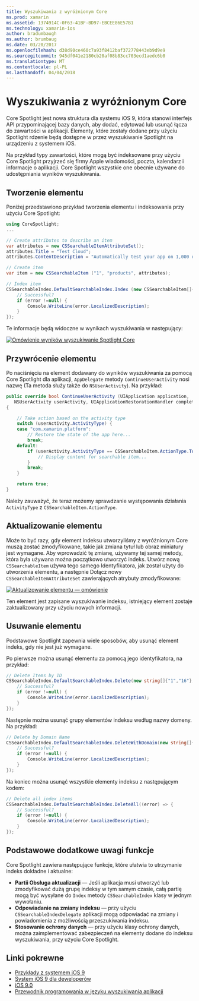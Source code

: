 ```yaml
---
title: Wyszukiwania z wyróżnionym Core
ms.prod: xamarin
ms.assetid: 1374914C-0F63-41BF-BD97-EBCEE86E57B1
ms.technology: xamarin-ios
author: bradumbaugh
ms.author: brumbaug
ms.date: 03/20/2017
ms.openlocfilehash: d38d90ce460c7a93f8412baf372778443eb9d9e9
ms.sourcegitcommit: 945df041e2180cb20af08b83cc703ecd1aedc6b0
ms.translationtype: MT
ms.contentlocale: pl-PL
ms.lasthandoff: 04/04/2018
---
```

# <a name="search-with-core-spotlight"></a>Wyszukiwania z wyróżnionym Core

Core Spotlight jest nowa struktura dla systemu iOS 9, która stanowi interfejs API przypominającej bazy danych, aby dodać, edytować lub usunąć łącza do zawartości w aplikacji. Elementy, które zostały dodane przy użyciu Spotlight rdzenie będą dostępne w przez wyszukiwanie Spotlight na urządzeniu z systemem iOS.

Na przykład typy zawartości, które mogą być indeksowane przy użyciu Core Spotlight przyjrzeć się firmy Apple wiadomości, poczta, kalendarz i informacje o aplikacji. Core Spotlight wszystkie one obecnie używane do udostępniania wyników wyszukiwania.

## <a name="creating-an-item"></a>Tworzenie elementu

Poniżej przedstawiono przykład tworzenia elementu i indeksowania przy użyciu Core Spotlight:

```csharp
using CoreSpotlight;
...

// Create attributes to describe an item
var attributes = new CSSearchableItemAttributeSet();
attributes.Title = "Test Cloud";
attributes.ContentDescription = "Automatically test your app on 1,000 devices in the cloud.";

// Create item
var item = new CSSearchableItem ("1", "products", attributes);

// Index item
CSSearchableIndex.DefaultSearchableIndex.Index (new CSSearchableItem[]{ item }, (error) => {
    // Successful?
    if (error !=null) {
        Console.WriteLine(error.LocalizedDescription);
    }
});
```

Te informacje będą widoczne w wynikach wyszukiwania w następujący:

[![](corespotlight-images/corespotlight01.png "Omówienie wyników wyszukiwanie Spotlight Core")](corespotlight-images/corespotlight01.png#lightbox)

## <a name="restoring-an-item"></a>Przywrócenie elementu

Po naciśnięciu na element dodawany do wyników wyszukiwania za pomocą Core Spotlight dla aplikacji, `AppDelegate` metody `ContinueUserActivity` nosi nazwę (Ta metoda służy także do `NSUserActivity`). Na przykład:

```csharp
public override bool ContinueUserActivity (UIApplication application,
   NSUserActivity userActivity, UIApplicationRestorationHandler completionHandler)
{

    // Take action based on the activity type
    switch (userActivity.ActivityType) {
    case "com.xamarin.platform":
        // Restore the state of the app here...
        break;
    default:
        if (userActivity.ActivityType == CSSearchableItem.ActionType.ToString ()) {
            // Display content for searchable item...
        }
        break;
    }

    return true;
}
```

Należy zauważyć, że teraz możemy sprawdzanie występowania działania `ActivityType` z `CSSearchableItem.ActionType`.

## <a name="updating-an-item"></a>Aktualizowanie elementu

Może to być razy, gdy element indeksu utworzyliśmy z wyróżnionym Core muszą zostać zmodyfikowane, takie jak zmiana tytuł lub obraz miniatury jest wymagane. Aby wprowadzić tę zmianę, używamy tej samej metody, która była używana można początkowo utworzyć indeks.
Utwórz nową `CSSearchableItem` używa tego samego Identyfikatora, jak został użyty do utworzenia elementu, a następnie Dołącz nowy `CSSearchableItemAttributeSet` zawierających atrybuty zmodyfikowane:

[![](corespotlight-images/corespotlight02.png "Aktualizowanie elementu — omówienie")](corespotlight-images/corespotlight02.png#lightbox)

Ten element jest zapisane wyszukiwanie indeksu, istniejący element zostaje zaktualizowany przy użyciu nowych informacji.

## <a name="deleting-an-item"></a>Usuwanie elementu

Podstawowe Spotlight zapewnia wiele sposobów, aby usunąć element indeks, gdy nie jest już wymagane.

Po pierwsze można usunąć elementu za pomocą jego identyfikatora, na przykład:

```csharp
// Delete Items by ID
CSSearchableIndex.DefaultSearchableIndex.Delete(new string[]{"1","16"},(error) => {
    // Successful?
    if (error !=null) {
        Console.WriteLine(error.LocalizedDescription);
    }
});
```

Następnie można usunąć grupy elementów indeksu według nazwy domeny. Na przykład:

```csharp
// Delete by Domain Name
CSSearchableIndex.DefaultSearchableIndex.DeleteWithDomain(new string[]{"domain-name"},(error) => {
    // Successful?
    if (error !=null) {
        Console.WriteLine(error.LocalizedDescription);
    }
});
```

Na koniec można usunąć wszystkie elementy indeksu z następującym kodem:

```csharp
// Delete all index items
CSSearchableIndex.DefaultSearchableIndex.DeleteAll((error) => {
    // Successful?
    if (error !=null) {
        Console.WriteLine(error.LocalizedDescription);
    }
});
```
## <a name="additional-core-spotlight-features"></a>Podstawowe dodatkowe uwagi funkcje

Core Spotlight zawiera następujące funkcje, które ułatwia to utrzymanie indeks dokładne i aktualne:

- **Partii Obsługa aktualizacji** — Jeśli aplikacja musi utworzyć lub zmodyfikować dużą grupę indeksy w tym samym czasie, całą partię mogą być wysyłane do `Index` metody `CSSearchableIndex` klasy w jednym wywołaniu.
- **Odpowiadanie na zmiany indeksu** — przy użyciu `CSSearchableIndexDelegate` aplikacji mogą odpowiadać na zmiany i powiadomienia z możliwością przeszukiwania indeksu.
- **Stosowanie ochrony danych** — przy użyciu klasy ochrony danych, można zaimplementować zabezpieczeń na elementy dodane do indeksu wyszukiwania, przy użyciu Core Spotlight.



## <a name="related-links"></a>Linki pokrewne

- [Przykłady z systemem iOS 9](https://developer.xamarin.com/samples/ios/iOS9/)
- [System iOS 9 dla deweloperów](https://developer.apple.com/ios/pre-release/)
- [iOS 9.0](https://developer.apple.com/library/prerelease/ios/releasenotes/General/WhatsNewIniOS/Articles/iOS9.html)
- [Przewodnik programowania w języku wyszukiwania aplikacji](https://developer.apple.com/library/prerelease/ios/documentation/General/Conceptual/AppSearch/index.html#//apple_ref/doc/uid/TP40016308)
